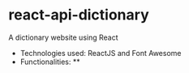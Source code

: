 # react-api-dictionary
A dictionary website using React

* Technologies used: ReactJS and Font Awesome
* Functionalities:
**
